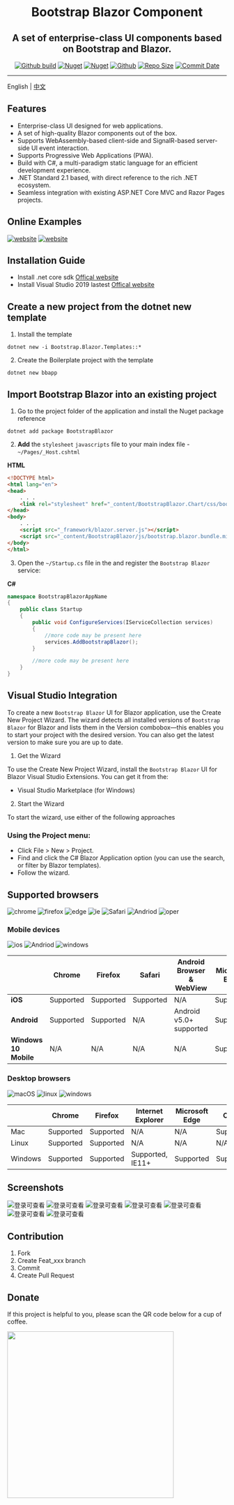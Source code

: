 ﻿<h1 align="center">Bootstrap Blazor Component</h1>

<div align="center">
<h2>A set of enterprise-class UI components based on Bootstrap and Blazor.</h2>


[![Github build](https://img.shields.io/github/workflow/status/ArgoZhang/BootstrapBlazor/Package%20to%20Nuget/master?label=master&logo=github&logoColor=green)](https://github.com/ArgoZhang/BootstrapAdmin/actions?query=workflow%3A%22Auto+Build+CI%22+branch%3Amaster)
[![Nuget](https://img.shields.io/nuget/v/BootstrapBlazor.svg?color=red&logo=nuget&logoColor=green)](https://www.nuget.org/packages/BootstrapBlazor/)
[![Nuget](https://img.shields.io/nuget/dt/BootstrapBlazor.svg?logo=nuget&logoColor=green)](https://www.nuget.org/packages/BootstrapBlazor/)
[![Github](https://img.shields.io/github/license/argozhang/bootstrapblazor.svg?logo=git&logoColor=red)](https://github.com/ArgoZhang/BootstrapBlazor/blob/master/LICENSE)
[![Repo Size](https://img.shields.io/github/repo-size/ArgoZhang/BootstrapBlazor.svg?logo=github&logoColor=green&label=repo)](https://github.com/ArgoZhang/BootstrapBlazor)
[![Commit Date](https://img.shields.io/github/last-commit/ArgoZhang/BootstrapBlazor/master.svg?logo=github&logoColor=green&label=commit)](https://github.com/ArgoZhang/BootstrapBlazor)

</div>

---

English | <a href="README.zh-CN.md">中文</a>

## Features
- Enterprise-class UI designed for web applications.
- A set of high-quality Blazor components out of the box.
- Supports WebAssembly-based client-side and SignalR-based server-side UI event interaction.
- Supports Progressive Web Applications (PWA).
- Build with C#, a multi-paradigm static language for an efficient development experience.
- .NET Standard 2.1 based, with direct reference to the rich .NET ecosystem.
- Seamless integration with existing ASP.NET Core MVC and Razor Pages projects.

## Online Examples  
[![website](https://img.shields.io/badge/China-http://blazor.sdgxgz.com-success.svg?color=red&logo=buzzfeed&logoColor=red)](https://blazor.sdgxgz.com)
[![website](https://img.shields.io/badge/Github-http://argozhang.github.io-success.svg?logo=buzzfeed&logoColor=green)](https://argozhang.github.io)

## Installation Guide

- Install .net core sdk [Offical website](https://dotnet.microsoft.com/download)
- Install Visual Studio 2019 lastest [Offical website](https://visualstudio.microsoft.com/vs/getting-started/)

## Create a new project from the dotnet new template

1. Install the template

`dotnet new -i Bootstrap.Blazor.Templates::*`

2. Create the Boilerplate project with the template

`dotnet new bbapp`

## Import Bootstrap Blazor into an existing project

1. Go to the project folder of the application and install the Nuget package reference

`dotnet add package BootstrapBlazor`

2.  **Add** the `stylesheet` `javascripts` file to your main index file - `~/Pages/_Host.cshtml`

 **HTML**  

```HTML
<!DOCTYPE html>
<html lang="en">
<head>
    . . .
    <link rel="stylesheet" href="_content/BootstrapBlazor.Chart/css/bootstrap.blazor.chart.bundle.min.css">
</head>
<body>
    . . .
    <script src="_framework/blazor.server.js"></script>
    <script src="_content/BootstrapBlazor/js/bootstrap.blazor.bundle.min.js"></script>
</body>
</html>
``` 

3. Open the `~/Startup.cs` file in the and register the `Bootstrap Blazor` service:

 **C#** 

```csharp
namespace BootstrapBlazorAppName
{
    public class Startup
    {
        public void ConfigureServices(IServiceCollection services)
        {
            //more code may be present here
            services.AddBootstrapBlazor(); 
        }

        //more code may be present here
    }
}
```

## Visual Studio Integration

To create a new `Bootstrap Blazor` UI for Blazor application, use the Create New Project Wizard. The wizard detects all installed versions of `Bootstrap Blazor` for Blazor and lists them in the Version combobox—this enables you to start your project with the desired version. You can also get the latest version to make sure you are up to date.

1. Get the Wizard

To use the Create New Project Wizard, install the `Bootstrap Blazor` UI for Blazor Visual Studio Extensions. You can get it from the:

- Visual Studio Marketplace (for Windows)

2. Start the Wizard

To start the wizard, use either of the following approaches

### Using the Project menu:

- Click File > New > Project.
- Find and click the C# Blazor Application option (you can use the search, or filter by Blazor templates).
- Follow the wizard.

## Supported browsers

![chrome](https://img.shields.io/badge/chrome->%3D57-success.svg?logo=google%20chrome&logoColor=red)
![firefox](https://img.shields.io/badge/firefox->522-success.svg?logo=mozilla%20firefox&logoColor=red)
![edge](https://img.shields.io/badge/edge->%3D16-success.svg?logo=microsoft%20edge&logoColor=blue)
![ie](https://img.shields.io/badge/ie->%3D11-success.svg?logo=internet%20explorer&logoColor=blue)
![Safari](https://img.shields.io/badge/safari->%3D14-success.svg?logo=safari&logoColor=blue)
![Andriod](https://img.shields.io/badge/andriod->%3D4.4-success.svg?logo=android)
![oper](https://img.shields.io/badge/opera->%3D4.4-success.svg?logo=opera&logoColor=red)

### Mobile devices  

![ios](https://img.shields.io/badge/ios-supported-success.svg?logo=apple&logoColor=white)
![Andriod](https://img.shields.io/badge/andriod-suported-success.svg?logo=android)
![windows](https://img.shields.io/badge/windows-suported-success.svg?logo=windows&logoColor=blue)

|                        |  **Chrome**  |  **Firefox**  |  **Safari**  |  **Android Browser & WebView**  |  **Microsoft Edge**  |
| -------                | ---------    | ---------     | ------       | -------------------------       | --------------       |
|  **iOS**               | Supported    | Supported     | Supported    | N/A                             | Supported            |
|  **Android**           | Supported    | Supported     | N/A          | Android v5.0+ supported         | Supported            |
|  **Windows 10 Mobile** | N/A          | N/A           | N/A          | N/A                             | Supported            |

### Desktop browsers  

![macOS](https://img.shields.io/badge/macOS-supported-success.svg?logo=apple&logoColor=white)
![linux](https://img.shields.io/badge/linux-suported-success.svg?logo=linux&logoColor=white)
![windows](https://img.shields.io/badge/windows-suported-success.svg?logo=windows)

|         | Chrome    | Firefox   | Internet Explorer | Microsoft Edge | Opera     | Safari        |
| ------- | --------- | --------- | ----------------- | -------------- | --------- | ------------- |
| Mac     | Supported | Supported | N/A               | N/A            | Supported | Supported     |
| Linux   | Supported | Supported | N/A               | N/A            | N/A       | N/A           |
| Windows | Supported | Supported | Supported, IE11+  | Supported      | Supported | Not supported |

## Screenshots

![登录可查看](https://gitee.com/LongbowEnterprise/Pictures/raw/master/BootstrapBlazor/Toggle.png "Toggle.png")
![登录可查看](https://gitee.com/LongbowEnterprise/Pictures/raw/master/BootstrapBlazor/Toast.png "Toast.png")
![登录可查看](https://gitee.com/LongbowEnterprise/Pictures/raw/master/BootstrapBlazor/Upload.png "Upload.png")
![登录可查看](https://gitee.com/LongbowEnterprise/Pictures/raw/master/BootstrapBlazor/Upload2.png "Upload2.png")
![登录可查看](https://gitee.com/LongbowEnterprise/Pictures/raw/master/BootstrapBlazor/Bar.png "Bar.png")
![登录可查看](https://gitee.com/LongbowEnterprise/Pictures/raw/master/BootstrapBlazor/Pie.png "Pei.png")
![登录可查看](https://gitee.com/LongbowEnterprise/Pictures/raw/master/BootstrapBlazor/Doughnut.png "Doughnut.png")

## Contribution

1. Fork
2. Create Feat_xxx branch
3. Commit
4. Create Pull Request

## Donate

If this project is helpful to you, please scan the QR code below for a cup of coffee.    

<img src="https://gitee.com/LongbowEnterprise/Pictures/raw/master/WeChat/BarCode@2x.png" width="382px;" />

